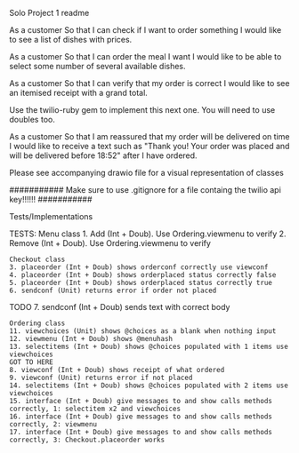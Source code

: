 Solo Project 1 readme

As a customer
So that I can check if I want to order something
I would like to see a list of dishes with prices.

As a customer
So that I can order the meal I want
I would like to be able to select some number of several available dishes.

As a customer
So that I can verify that my order is correct
I would like to see an itemised receipt with a grand total.

Use the twilio-ruby gem to implement this next one. You will need to use doubles too.

As a customer
So that I am reassured that my order will be delivered on time
I would like to receive a text such as "Thank you! Your order was placed and will be delivered before 18:52" after I have ordered.

Please see accompanying drawio file for a visual representation of classes


###########
Make sure to use .gitignore for a file containg the twilio api key!!!!!!
###########

Tests/Implementations


TESTS: 
    Menu class
    1. Add (Int + Doub). Use Ordering.viewmenu to verify
    2. Remove (Int + Doub). Use Ordering.viewmenu to verify

    Checkout class
    3. placeorder (Int + Doub) shows orderconf correctly use viewconf
    4. placeorder (Int + Doub) shows orderplaced status correctly false
    5. placeorder (Int + Doub) shows orderplaced status correctly true
    6. sendconf (Unit) returns error if order not placed
   TODO 7. sendconf (Int + Doub) sends text with correct body

    Ordering class
    11. viewchoices (Unit) shows @choices as a blank when nothing input
    12. viewmenu (Int + Doub) shows @menuhash
    13. selectitems (Int + Doub) shows @choices populated with 1 items use viewchoices
    GOT TO HERE
    8. viewconf (Int + Doub) shows receipt of what ordered
    9. viewconf (Unit) returns error if not placed
    14. selectitems (Int + Doub) shows @choices populated with 2 items use viewchoices
    15. interface (Int + Doub) give messages to and show calls methods correctly, 1: selectitem x2 and viewchoices
    16. interface (Int + Doub) give messages to and show calls methods correctly, 2: viewmenu
    17. interface (Int + Doub) give messages to and show calls methods correctly, 3: Checkout.placeorder works







